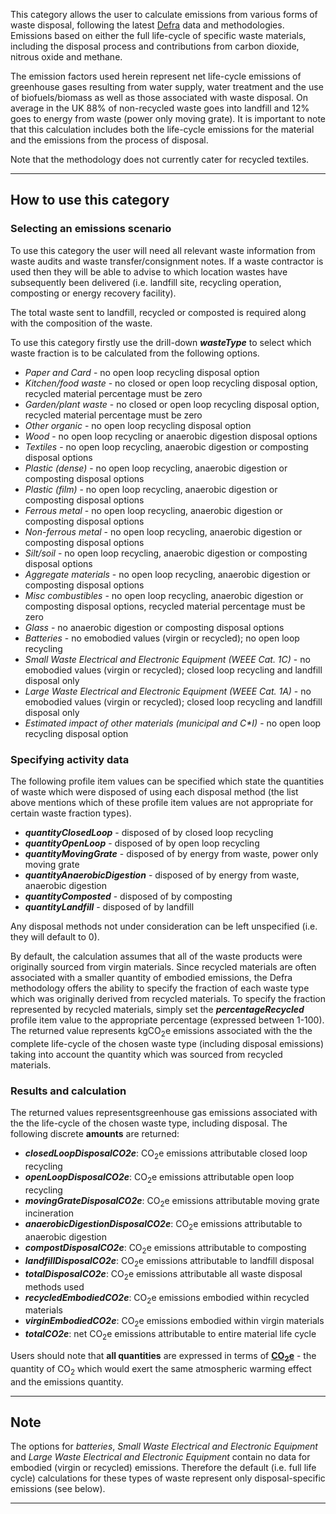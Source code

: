 This category allows the user to calculate emissions from various forms
of waste disposal, following the latest
[Defra](http://www.defra.gov.uk/environment/business/reporting/conversion-factors.htm)
data and methodologies. Emissions based on either the full life-cycle of
specific waste materials, including the disposal process and
contributions from carbon dioxide, nitrous oxide and methane.

The emission factors used herein represent net life-cycle emissions of
greenhouse gases resulting from water supply, water treatment and the
use of biofuels/biomass as well as those associated with waste disposal.
On average in the UK 88% of non-recycled waste goes into landfill and
12% goes to energy from waste (power only moving grate). It is important
to note that this calculation includes both the life-cycle emissions for
the material and the emissions from the process of disposal.

Note that the methodology does not currently cater for recycled
textiles.

-----

## How to use this category

### Selecting an emissions scenario

To use this category the user will need all relevant waste information
from waste audits and waste transfer/consignment notes. If a waste
contractor is used then they will be able to advise to which location
wastes have subsequently been delivered (i.e. landfill site, recycling
operation, composting or energy recovery facility).

The total waste sent to landfill, recycled or composted is required
along with the composition of the waste.

To use this category firstly use the drill-down ***wasteType*** to
select which waste fraction is to be calculated from the following
options.

  - *Paper and Card* - no open loop recycling disposal option
  - *Kitchen/food waste* - no closed or open loop recycling disposal
    option, recycled material percentage must be zero
  - *Garden/plant waste* - no closed or open loop recycling disposal
    option, recycled material percentage must be zero
  - *Other organic* - no open loop recycling disposal option
  - *Wood* - no open loop recycling or anaerobic digestion disposal
    options
  - *Textiles* - no open loop recycling, anaerobic digestion or
    composting disposal options
  - *Plastic (dense)* - no open loop recycling, anaerobic digestion or
    composting disposal options
  - *Plastic (film)* - no open loop recycling, anaerobic digestion or
    composting disposal options
  - *Ferrous metal* - no open loop recycling, anaerobic digestion or
    composting disposal options
  - *Non-ferrous metal* - no open loop recycling, anaerobic digestion or
    composting disposal options
  - *Silt/soil* - no open loop recycling, anaerobic digestion or
    composting disposal options
  - *Aggregate materials* - no open loop recycling, anaerobic digestion
    or composting disposal options
  - *Misc combustibles* - no open loop recycling, anaerobic digestion or
    composting disposal options, recycled material percentage must be
    zero
  - *Glass* - no anaerobic digestion or composting disposal options
  - *Batteries* - no emobodied values (virgin or recycled); no open loop
    recycling
  - *Small Waste Electrical and Electronic Equipment (WEEE Cat. 1C)* -
    no emobodied values (virgin or recycled); closed loop recycling and
    landfill disposal only
  - *Large Waste Electrical and Electronic Equipment (WEEE Cat. 1A)* -
    no emobodied values (virgin or recycled); closed loop recycling and
    landfill disposal only
  - *Estimated impact of other materials (municipal and C\*I)* - no open
    loop recycling disposal option

### Specifying activity data

The following profile item values can be specified which state the
quantities of waste which were disposed of using each disposal method
(the list above mentions which of these profile item values are not
appropriate for certain waste fraction types).

  - ***quantityClosedLoop*** - disposed of by closed loop recycling
  - ***quantityOpenLoop*** - disposed of by open loop recycling
  - ***quantityMovingGrate*** - disposed of by energy from waste, power
    only moving grate
  - ***quantityAnaerobicDigestion*** - disposed of by energy from waste,
    anaerobic digestion
  - ***quantityComposted*** - disposed of by composting
  - ***quantityLandfill*** - disposed of by landfill

Any disposal methods not under consideration can be left unspecified
(i.e. they will default to 0).

By default, the calculation assumes that all of the waste products were
originally sourced from virgin materials. Since recycled materials are
often associated with a smaller quantity of embodied emissions, the
Defra methodology offers the ability to specify the fraction of each
waste type which was originally derived from recycled materials. To
specify the fraction represented by recycled materials, simply set the
***percentageRecycled*** profile item value to the appropriate
percentage (expressed between 1-100). The returned value represents
kgCO<sub>2</sub>e emissions associated with the the complete life-cycle of the
chosen waste type (including disposal emissions) taking into account the
quantity which was sourced from recycled materials.

### Results and calculation

The returned values representsgreenhouse gas emissions associated with
the the life-cycle of the chosen waste type, including disposal. The
following discrete **amounts** are returned:

  - ***closedLoopDisposalCO2e***: CO<sub>2</sub>e emissions attributable closed
    loop recycling
  - ***openLoopDisposalCO2e***: CO<sub>2</sub>e emissions attributable open
    loop recycling
  - ***movingGrateDisposalCO2e***: CO<sub>2</sub>e emissions attributable
    moving grate incineration
  - ***anaerobicDigestionDisposalCO2e***: CO<sub>2</sub>e emissions
    attributable to anaerobic digestion
  - ***compostDisposalCO2e***: CO<sub>2</sub>e emissions attributable to
    composting
  - ***landfillDisposalCO2e***: CO<sub>2</sub>e emissions attributable to
    landfill disposal
  - ***totalDisposalCO2e***: CO<sub>2</sub>e emissions attributable all waste
    disposal methods used
  - ***recycledEmbodiedCO2e***: CO<sub>2</sub>e emissions embodied within
    recycled materials
  - ***virginEmbodiedCO2e***: CO<sub>2</sub>e emissions embodied within virgin
    materials
  - ***totalCO2e***: net CO<sub>2</sub>e emissions attributable to entire
    material life cycle

Users should note that **all quantities** are expressed in terms of
**[CO<sub>2</sub>e](Greenhouse_gases_Global_warming_potentials)** - the
quantity of CO<sub>2</sub> which would exert the same atmospheric warming
effect and the emissions quantity.

-----

## Note

The options for *batteries*, *Small Waste Electrical and Electronic
Equipment* and *Large Waste Electrical and Electronic Equipment* contain
no data for embodied (virgin or recycled) emissions. Therefore the
default (i.e. full life cycle) calculations for these types of waste
represent only disposal-specific emissions (see below).

-----

